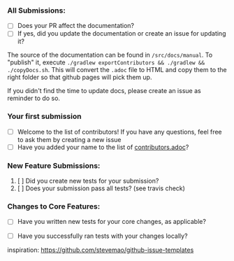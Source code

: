 ### All Submissions:

* [ ] Does your PR affect the documentation?
* [ ] If yes, did you update the documentation or create an issue for updating it?

The source of the documentation can be found in `/src/docs/manual`.
To "publish" it, execute `./gradlew exportContributors && ./gradlew && ./copyDocs.sh`.
This will convert the `.adoc` file to HTML and copy them to the right folder so that github pages will pick them up.

If you didn't find the time to update docs, please create an issue as reminder to do so.

<!-- You can erase any parts of this template not applicable to your Pull Request. -->

### Your first submission

* [ ] Welcome to the list of contributors! If you have any questions, feel free to ask them by creating a new issue
* [ ] Have you added your name to the list of [contributors.adoc](https://github.com/docToolchain/docToolchain/blob/master/src/docs/manual/05_contributors.adoc)?

### New Feature Submissions:

1. [ ] Did you create new tests for your submission?
2. [ ] Does your submission pass all tests? (see travis check)

### Changes to Core Features:

* [ ] Have you written new tests for your core changes, as applicable?
* [ ] Have you successfully ran tests with your changes locally?


inspiration: https://github.com/stevemao/github-issue-templates
